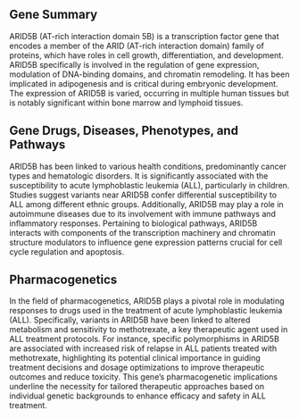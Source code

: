 ## Gene Summary
ARID5B (AT-rich interaction domain 5B) is a transcription factor gene that encodes a member of the ARID (AT-rich interaction domain) family of proteins, which have roles in cell growth, differentiation, and development. ARID5B specifically is involved in the regulation of gene expression, modulation of DNA-binding domains, and chromatin remodeling. It has been implicated in adipogenesis and is critical during embryonic development. The expression of ARID5B is varied, occurring in multiple human tissues but is notably significant within bone marrow and lymphoid tissues.

## Gene Drugs, Diseases, Phenotypes, and Pathways
ARID5B has been linked to various health conditions, predominantly cancer types and hematologic disorders. It is significantly associated with the susceptibility to acute lymphoblastic leukemia (ALL), particularly in children. Studies suggest variants near ARID5B confer differential susceptibility to ALL among different ethnic groups. Additionally, ARID5B may play a role in autoimmune diseases due to its involvement with immune pathways and inflammatory responses. Pertaining to biological pathways, ARID5B interacts with components of the transcription machinery and chromatin structure modulators to influence gene expression patterns crucial for cell cycle regulation and apoptosis.

## Pharmacogenetics
In the field of pharmacogenetics, ARID5B plays a pivotal role in modulating responses to drugs used in the treatment of acute lymphoblastic leukemia (ALL). Specifically, variants in ARID5B have been linked to altered metabolism and sensitivity to methotrexate, a key therapeutic agent used in ALL treatment protocols. For instance, specific polymorphisms in ARID5B are associated with increased risk of relapse in ALL patients treated with methotrexate, highlighting its potential clinical importance in guiding treatment decisions and dosage optimizations to improve therapeutic outcomes and reduce toxicity. This gene’s pharmacogenetic implications underline the necessity for tailored therapeutic approaches based on individual genetic backgrounds to enhance efficacy and safety in ALL treatment.